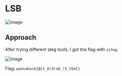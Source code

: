 # LSB
![image](https://user-images.githubusercontent.com/34862954/164890627-5d1db0dc-9bec-4d74-b774-e6b5ef1ce2d0.png)

## Approach
After trying different steg tools, I got the flag with `zsteg`<br>

![image](https://user-images.githubusercontent.com/34862954/164890709-ce1b8951-bd80-4fb7-94cf-878401278305.png)<br>

Flag: `wannahack{Bit_H!d!n6_!5_COol}`
